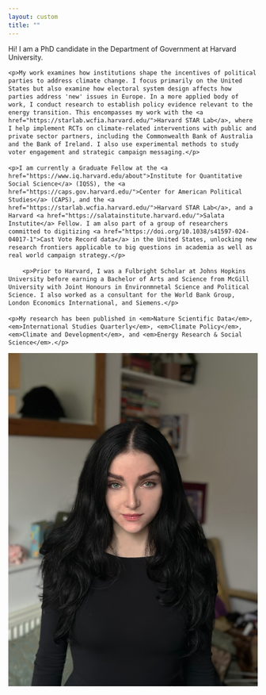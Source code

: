 ```yaml
---
layout: custom
title: ""
---
```


<div class="bio-container">
  <div class="bio-text">
    <p>Hi! I am a PhD candidate in the Department of Government at Harvard University.</p>

    <p>My work examines how institutions shape the incentives of political parties to address climate change. I focus primarily on the United States but also examine how electoral system design affects how parties address 'new' issues in Europe. In a more applied body of work, I conduct research to establish policy evidence relevant to the energy transition. This encompasses my work with the <a href="https://starlab.wcfia.harvard.edu/">Harvard STAR Lab</a>, where I help implement RCTs on climate-related interventions with public and private sector partners, including the Commonwealth Bank of Australia and the Bank of Ireland. I also use experimental methods to study voter engagement and strategic campaign messaging.</p>

    <p>I am currently a Graduate Fellow at the <a href="https://www.iq.harvard.edu/about">Institute for Quantitative Social Science</a> (IQSS), the <a href="https://caps.gov.harvard.edu/">Center for American Political Studies</a> (CAPS), and the <a href="https://starlab.wcfia.harvard.edu/">Harvard STAR Lab</a>, and a Harvard <a href="https://salatainstitute.harvard.edu/">Salata Instutite</a> Fellow. I am also part of a group of researchers committed to digitizing <a href="https://doi.org/10.1038/s41597-024-04017-1">Cast Vote Record data</a> in the United States, unlocking new research frontiers applicable to big questions in academia as well as real world campaign strategy.</p>

        <p>Prior to Harvard, I was a Fulbright Scholar at Johns Hopkins University before earning a Bachelor of Arts and Science from McGill University with Joint Honours in Environmnetal Science and Political Science. I also worked as a consultant for the World Bank Group, London Economics International, and Siemens.</p>

    <p>My research has been published in <em>Nature Scientific Data</em>, <em>International Studies Quarterly</em>, <em>Climate Policy</em>, <em>Climate and Development</em>, and <em>Energy Research & Social Science</em>.</p>
    
</div>

 <div class="bio-photo">
    <img src="/assets/images/headshot2025.jpg" alt="Aleksandra Conevska" />

<div class="is-container-row is-center is-inset-top-8 social-icons">
  <div class="is-inset-8">
    <a href="https://github.com/aconevska" class="is-icon" title="GitHub">
      <i class="fab fa-github fa-2x"></i>
    </a>
  </div>
  <div class="is-inset-8">
    <a href="https://x.com/aleksandracone" class="is-icon" title="Twitter">
      <i class="fab fa-twitter fa-2x"></i>
    </a>
  </div>
  <div class="is-inset-8">
    <a href="https://scholar.google.com/citations?user=9_02_o4AAAAJ&hl=en" class="is-icon" title="Google Scholar">
      <i class="ai ai-google-scholar ai-2x"></i>
    </a>
  </div>
  <div class="is-inset-8">
    <a href="https://www.linkedin.com/in/aleksandra-conevska/" class="is-icon" title="LinkedIn">
      <i class="fab fa-linkedin fa-2x"></i>
    </a>
  </div>
</div>

  
</div>
  
</div>

